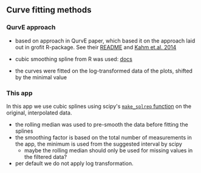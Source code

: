 ## Curve fitting methods

### QurvE approach

- based on approach in QurvE paper, which based it on the approach laid out in
  grofit R-package. See their
  [README](https://github.com/NicWir/QurvE?tab=readme-ov-file#growth-profiling-methods)
  and
  [Kahm et.al. 2014](https://www.jstatsoft.org/article/view/v033i07)
- cubic smoothing spline from R was used:
  [docs](https://www.rdocumentation.org/packages/stats/versions/3.6.2/topics/smooth.spline)

- the curves were fitted on the log-transformed data of the plots, shifted by the minimal
  value

### This app

In this app we use cubic splines using scipy's
[`make_splrep` function](https://docs.scipy.org/doc/scipy/reference/generated/scipy.interpolate.make_splrep.html#scipy.interpolate.make_splrep)
on the original, interpolated data.

- the rolling median was used to pre-smooth the data before fitting the splines
- the smoothing factor is based on the total number of measurements in the app,
  the minimum is used from the suggested interval by scipy
  - maybe the rolling median should only be used for missing values in the filtered
    data?
- per default we do not apply log transformation.
